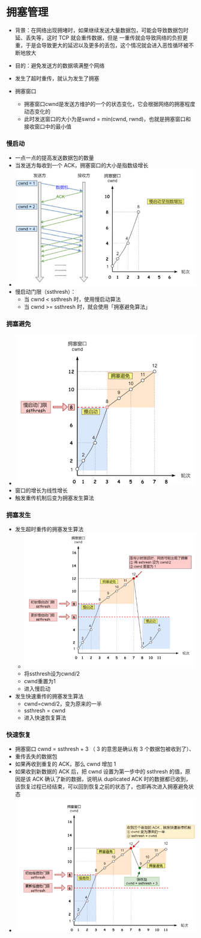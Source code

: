 # 拥塞管理

- 背景：在⽹络出现拥堵时，如果继续发送⼤量数据包，可能会导致数据包时延、丢失等，这时 TCP 就会重传数据，但是 ⼀重传就会导致⽹络的负担更重，于是会导致更⼤的延迟以及更多的丢包，这个情况就会进⼊恶性循环被不断地放⼤
- 目的：避免发送方的数据填满整个网络
- 发生了超时重传，就认为发生了拥塞

- 拥塞窗口
  - 拥塞窗⼝cwnd是发送⽅维护的⼀个的状态变化，它会根据⽹络的拥塞程度动态变化的
  - 此时发送窗口的大小为是swnd = min(cwnd, rwnd)，也就是拥塞窗⼝和接收窗⼝中的最小值



### 慢启动

- ⼀点⼀点的提⾼发送数据包的数量
- 当发送⽅每收到⼀个 ACK，拥塞窗口的大小是指数级增长
- ![](image/慢启动.png)
- 慢启动门限（ssthresh）：
  - 当 cwnd < ssthresh 时，使⽤慢启动算法
  - 当 cwnd >= ssthresh 时，就会使⽤「拥塞避免算法」







### 拥塞避免

- ![](image/拥塞避免.png)
- 窗口的增长为线性增长
- 触发重传机制后变为拥塞发生算法







### 拥塞发生

- 发生超时重传的拥塞发生算法
  - ![](image/拥塞发生(超时重传).png)
  - 将ssthresh设为cwnd/2
  - cwnd重置为1
  - 进入慢启动
- 发生快速重传的拥塞发生算法
  - cwnd=cwnd/2，变为原来的一半
  - ssthresh = cwnd
  - 进入快速恢复算法







### 快速恢复

- 拥塞窗⼝ cwnd = ssthresh + 3 （ 3 的意思是确认有 3 个数据包被收到了）、
- 重传丢失的数据包
- 如果再收到重复的 ACK，那么 cwnd 增加 1
- 如果收到新数据的 ACK 后，把 cwnd 设置为第⼀步中的 ssthresh 的值，原因是该 ACK 确认了新的数据，说明从 duplicated ACK 时的数据都已收到，该恢复过程已经结束，可以回到恢复之前的状态了，也即再次进入拥塞避免状态
- ![](image/快速恢复.png)